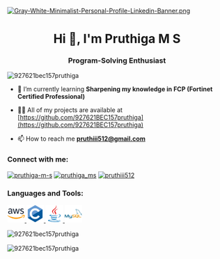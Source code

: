 [![Gray-White-Minimalist-Personal-Profile-Linkedin-Banner.png](https://i.postimg.cc/yNtdzSHW/Gray-White-Minimalist-Personal-Profile-Linkedin-Banner.png)](https://postimg.cc/yJhBmxWz)
<h1 align="center">Hi 👋, I'm Pruthiga M S</h1>
<h3 align="center">Program-Solving Enthusiast</h3>

<p align="left"> <img src="https://komarev.com/ghpvc/?username=927621bec157pruthiga&label=Profile%20views&color=0e75b6&style=flat" alt="927621bec157pruthiga" /> </p>

- 🌱 I’m currently learning **Sharpening my knowledge in FCP (Fortinet Certified Professional)**

- 👨‍💻 All of my projects are available at [https://github.com/927621BEC157pruthiga](https://github.com/927621BEC157pruthiga)

- 📫 How to reach me **pruthiii512@gmail.com**

<h3 align="left">Connect with me:</h3>
<p align="left">
<a href="https://linkedin.com/in/pruthiga-m-s" target="blank"><img align="center" src="https://raw.githubusercontent.com/rahuldkjain/github-profile-readme-generator/master/src/images/icons/Social/linked-in-alt.svg" alt="pruthiga-m-s" height="30" width="40" /></a>
<a href="https://instagram.com/pruthiga_ms" target="blank"><img align="center" src="https://raw.githubusercontent.com/rahuldkjain/github-profile-readme-generator/master/src/images/icons/Social/instagram.svg" alt="pruthiga_ms" height="30" width="40" /></a>
<a href="https://www.hackerrank.com/pruthiii512" target="blank"><img align="center" src="https://raw.githubusercontent.com/rahuldkjain/github-profile-readme-generator/master/src/images/icons/Social/hackerrank.svg" alt="pruthiii512" height="30" width="40" /></a>
</p>

<h3 align="left">Languages and Tools:</h3>
<p align="left"> <a href="https://aws.amazon.com" target="_blank" rel="noreferrer"> <img src="https://raw.githubusercontent.com/devicons/devicon/master/icons/amazonwebservices/amazonwebservices-original-wordmark.svg" alt="aws" width="40" height="40"/> </a> <a href="https://www.cprogramming.com/" target="_blank" rel="noreferrer"> <img src="https://raw.githubusercontent.com/devicons/devicon/master/icons/c/c-original.svg" alt="c" width="40" height="40"/> <img src="https://raw.githubusercontent.com/devicons/devicon/master/icons/java/java-original.svg" alt="java" width="40" height="40"/> </a> <a href="https://www.mysql.com/" target="_blank" rel="noreferrer"> <img src="https://raw.githubusercontent.com/devicons/devicon/master/icons/mysql/mysql-original-wordmark.svg" alt="mysql" width="40" height="40"/> </a> </p>

<p><img align="center" src="https://github-readme-stats.vercel.app/api/top-langs?username=927621bec157pruthiga&show_icons=true&locale=en&layout=compact" alt="927621bec157pruthiga" /></p>

<p><img align="center" src="https://github-readme-streak-stats.herokuapp.com/?user=927621bec157pruthiga&" alt="927621bec157pruthiga" /></p>
